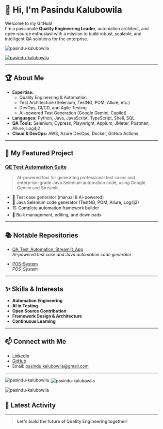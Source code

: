 <!--
**pasindu-kalubowila/pasindu-kalubowila** is a ✨ _special_ ✨ repository because its `README.md` (this file) appears on your GitHub profile.

Here are some ideas to get you started:

- 🔭 I’m currently working on ...
- 🌱 I’m currently learning ...
- 👯 I’m looking to collaborate on ...
- 🤔 I’m looking for help with ...
- 💬 Ask me about ...
- 📫 How to reach me: ...
- 😄 Pronouns: ...
- ⚡ Fun fact: ...
-->

# 👋 Hi, I'm Pasindu Kalubowila

Welcome to my GitHub!  
I'm a passionate **Quality Engineering Leader**, automation architect, and open-source enthusiast with a mission to build robust, scalable, and intelligent QA solutions for the enterprise.

<p align="left"> <img src="https://komarev.com/ghpvc/?username=pasindu-kalubowila&label=Profile%20views&color=0e75b6&style=flat" alt="pasindu-kalubowila"/></p>

<p align="left"> <a href="https://github.com/ryo-ma/github-profile-trophy"><img src="https://github-profile-trophy.vercel.app/?username=pasindu-kalubowila&no-bg=true&theme=gruvbox" alt="pasindu-kalubowila" /></a> </p>

---

## 🏆 About Me

- **Expertise:**  
  - Quality Engineering & Automation  
  - Test Architecture (Selenium, TestNG, POM, Allure, etc.)  
  - DevOps, CI/CD, and Agile Testing  
  - AI-powered Test Generation (Google Gemini, Copilot)
- **Languages:** Python, Java, JavaScript, TypeScript, Shell, SQL
- **QA Tools:** Selenium, Cypress, Playwright, Appium, JMeter, Postman, Allure, Log4j2
- **Cloud & DevOps:** AWS, Azure DevOps, Docker, GitHub Actions

---

## 🚀 My Featured Project

### [QE Test Automation Suite](https://github.com/pasindu-kalubowila/QA_Test_Automation_Streamlit_App)

> AI-powered tool for generating professional test cases and enterprise-grade Java Selenium automation code, using Google Gemini and Streamlit.

- 🧪 Test case generator (manual & AI-powered)
- 🤖 Java Selenium code generator (TestNG, POM, Allure, Log4j2)
- 🏗️ Complete automation framework builder
- 📄 Bulk management, editing, and downloads

---

## 📚 Notable Repositories

- [QA_Test_Automation_Streamlit_App](https://github.com/pasindu-kalubowila/QA_Test_Automation_Streamlit_App)  
  *AI-powered test case and Java automation code generator*

- [POS-System](https://github.com/pasindu-kalubowila/POS-System)  
  *POS-System*

---

## ✨ Skills & Interests

- **Automation Engineering**
- **AI in Testing**
- **Open Source Contribution**
- **Framework Design & Architecture**
- **Continuous Learning**

---

## 📫 Connect with Me

- [LinkedIn](https://www.linkedin.com/in/pasindu-kalubowila-39653b105)
- [GitHub](https://github.com/pasindu-kalubowila)
- Email: pasindu.kalubowila@gmail.com

---

<p><img align="left" src="https://github-readme-stats.vercel.app/api/top-langs?username=pasindu-kalubowila&show_icons=true&locale=en&layout=compact&theme=gruvbox" alt="pasindu-kalubowila" /></p>

<p>&nbsp;<img align="center" src="https://github-readme-stats.vercel.app/api?username=pasindu-kalubowila&show_icons=true&locale=en&theme=gruvbox" alt="pasindu-kalubowila" /></p>

<p><img align="center" src="https://github-readme-streak-stats.herokuapp.com/?user=pasindu-kalubowila&theme=gruvbox" alt="pasindu-kalubowila" /></p>

## 📝 Latest Activity

<!--START_SECTION:activity-->
<!--END_SECTION:activity-->

---

> **Let's build the future of Quality Engineering together!**

